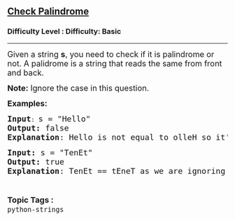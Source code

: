 <h2><a href="https://www.geeksforgeeks.org/problems/check-palindrome--141628/1?page=4&difficulty=Basic&status=unsolved&sortBy=submissions">Check Palindrome</a></h2><h3>Difficulty Level : Difficulty: Basic</h3><hr><div class="problems_problem_content__Xm_eO"><p><span style="font-size: 18px;">Given a string <strong>s</strong>, you need to check if it is palindrome or not. </span><span style="font-size: 18px;">A palidrome is a string that reads the same from front and back.</span></p>
<p><span style="font-size: 18px;"><strong>Note:</strong> Ignore the case in this question.</span></p>
<p><span style="font-size: 18px;"><strong>Examples:</strong></span></p>
<pre><span style="font-size: 18px;"><strong>Input</strong></span>: <span style="font-size: 18px;">s = "Hello"
<strong>Output: </strong>false
<strong>Explanation</strong>: Hello is not equal to olleH so it's not a palindrome.</span></pre>
<pre><span style="font-size: 18px;"><strong>Input: </strong>s = "TenEt"
<strong>Output: </strong>true
<strong>Explanation</strong>: TenEt == tEneT as we are ignoring the case.</span></pre></div><br><p><span style=font-size:18px><strong>Topic Tags : </strong><br><code>python-strings</code>&nbsp;